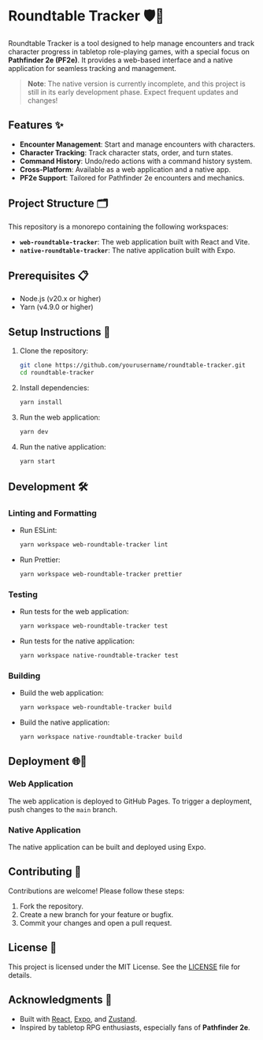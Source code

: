 # Roundtable Tracker 🛡️🎲

Roundtable Tracker is a tool designed to help manage encounters and track character progress in tabletop role-playing games, with a special focus on **Pathfinder 2e (PF2e)**. It provides a web-based interface and a native application for seamless tracking and management.

> **Note**: The native version is currently incomplete, and this project is still in its early development phase. Expect frequent updates and changes!

## Features ✨

- **Encounter Management**: Start and manage encounters with characters.
- **Character Tracking**: Track character stats, order, and turn states.
- **Command History**: Undo/redo actions with a command history system.
- **Cross-Platform**: Available as a web application and a native app.
- **PF2e Support**: Tailored for Pathfinder 2e encounters and mechanics.

## Project Structure 🗂️

This repository is a monorepo containing the following workspaces:

- **`web-roundtable-tracker`**: The web application built with React and Vite.
- **`native-roundtable-tracker`**: The native application built with Expo.

## Prerequisites 📋

- Node.js (v20.x or higher)
- Yarn (v4.9.0 or higher)

## Setup Instructions 🚀

1. Clone the repository:

   ```bash
   git clone https://github.com/yourusername/roundtable-tracker.git
   cd roundtable-tracker
   ```

2. Install dependencies:

   ```bash
   yarn install
   ```

3. Run the web application:

   ```bash
   yarn dev
   ```

4. Run the native application:

   ```bash
   yarn start
   ```

## Development 🛠️

### Linting and Formatting

- Run ESLint:
  ```bash
  yarn workspace web-roundtable-tracker lint
  ```
- Run Prettier:
  ```bash
  yarn workspace web-roundtable-tracker prettier
  ```

### Testing

- Run tests for the web application:
  ```bash
  yarn workspace web-roundtable-tracker test
  ```
- Run tests for the native application:
  ```bash
  yarn workspace native-roundtable-tracker test
  ```

### Building

- Build the web application:

  ```bash
  yarn workspace web-roundtable-tracker build
  ```

- Build the native application:
  ```bash
  yarn workspace native-roundtable-tracker build
  ```

## Deployment 🌐📱

### Web Application

The web application is deployed to GitHub Pages. To trigger a deployment, push changes to the `main` branch.

### Native Application

The native application can be built and deployed using Expo.

## Contributing 🤝

Contributions are welcome! Please follow these steps:

1. Fork the repository.
2. Create a new branch for your feature or bugfix.
3. Commit your changes and open a pull request.

## License 📜

This project is licensed under the MIT License. See the [LICENSE](LICENSE) file for details.

## Acknowledgments 🙌

- Built with [React](https://reactjs.org/), [Expo](https://expo.dev/), and [Zustand](https://zustand-demo.pmnd.rs/).
- Inspired by tabletop RPG enthusiasts, especially fans of **Pathfinder 2e**.
